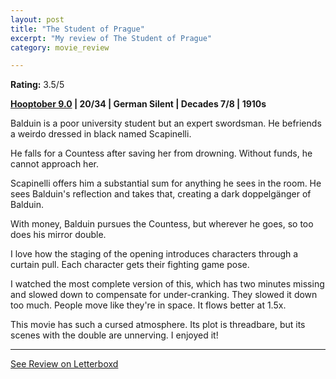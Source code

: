 ```yaml
---
layout: post
title: "The Student of Prague"
excerpt: "My review of The Student of Prague"
category: movie_review

---
```


**Rating:** 3.5/5

<b><a href="https://boxd.it/pOmcY/detail">Hooptober 9.0</a> | 20/34 | German Silent | Decades 7/8 | 1910s</b>

Balduin is a poor university student but an expert swordsman. He befriends a weirdo dressed in black named Scapinelli.

He falls for a Countess after saving her from drowning. Without funds, he cannot approach her.

Scapinelli offers him a substantial sum for anything he sees in the room. He sees Balduin's reflection and takes that, creating a dark doppelgänger of Balduin.

With money, Balduin pursues the Countess, but wherever he goes, so too does his mirror double.

I love how the staging of the opening introduces characters through a curtain pull. Each character gets their fighting game pose.

I watched the most complete version of this, which has two minutes missing and slowed down to compensate for under-cranking. They slowed it down too much. People move like they're in space. It flows better at 1.5x.

This movie has such a cursed atmosphere. Its plot is threadbare, but its scenes with the double are unnerving. I enjoyed it!

<hr>

[See Review on Letterboxd](https://boxd.it/5bMISL)
